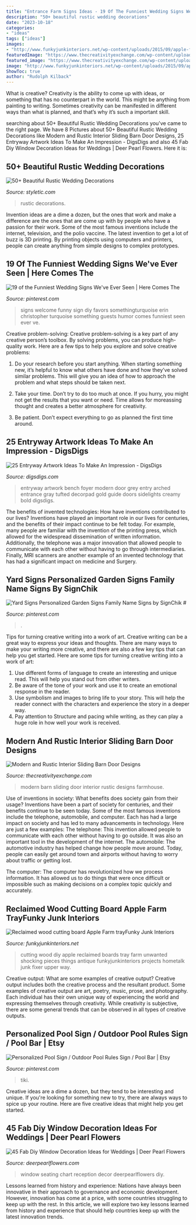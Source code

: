 ```yaml
---
title: "Entrance Farm Signs Ideas - 19 Of The Funniest Wedding Signs We&#039;ve Ever Seen"
description: "50+ beautiful rustic wedding decorations"
date: "2023-10-18"
categories:
- "ideas"
tags: ["ideas"]
images:
- "http://www.funkyjunkinteriors.net/wp-content/uploads/2015/09/apple-farm-cutting-board-tray-1315.jpg"
featuredImage: "https://www.thecreativityexchange.com/wp-content/uploads/2016/07/Modern-Farmhouse-design.-.jpg"
featured_image: "https://www.thecreativityexchange.com/wp-content/uploads/2016/07/Modern-Farmhouse-design.-.jpg"
image: "http://www.funkyjunkinteriors.net/wp-content/uploads/2015/09/apple-farm-cutting-board-tray-1315.jpg"
ShowToc: true
author: "Rudolph Kilback"
---
```



What is creative?
Creativity is the ability to come up with ideas, or something that has no counterpart in the world. This might be anything from painting to writing. Sometimes creativity can be manifested in different ways than what is planned, and that’s why it’s such a important skill.

	

		
searching about 50+ Beautiful Rustic Wedding Decorations you've came to the right page. We have 8 Pictures about 50+ Beautiful Rustic Wedding Decorations like Modern and Rustic Interior Sliding Barn Door Designs, 25 Entryway Artwork Ideas To Make An Impression - DigsDigs and also 45 Fab Diy Window Decoration Ideas for Weddings | Deer Pearl Flowers. Here it is:
		
    
## 50+ Beautiful Rustic Wedding Decorations

<img loading=lazy src="https://styletic.com/wp-content/uploads/2016/03/65-rustic-real-wedding-ideas.jpg" onerror="this.onerror=null;this.src='https://tse3.mm.bing.net/th?id=OIP.z2nwUYV_dNEh-bdxSNwDSQHaLH&amp;pid=15.1';" alt="50+ Beautiful Rustic Wedding Decorations">

_Source: styletic.com_

>rustic decorations. 

	

Invention ideas are a dime a dozen, but the ones that work and make a difference are the ones that are come up with by people who have a passion for their work. Some of the most famous inventions include the internet, television, and the polio vaccine. The latest invention to get a lot of buzz is 3D printing. By printing objects using computers and printers, people can create anything from simple designs to complex prototypes.

    
## 19 Of The Funniest Wedding Signs We&#039;ve Ever Seen | Here Comes The

<img loading=lazy src="https://i.pinimg.com/736x/ea/07/d6/ea07d67c03067abc24bf169f39fd0e96.jpg" onerror="this.onerror=null;this.src='https://tse4.mm.bing.net/th?id=OIP.1floFqvOdnmlY_XypzlqDgHaLH&amp;pid=15.1';" alt="19 of the Funniest Wedding Signs We&#039;ve Ever Seen | Here Comes The">

_Source: pinterest.com_

>signs welcome funny sign diy favors somethingturquoise erin christopher turquoise something guests humor comes funniest seen ever ve. 

	

Creative problem-solving:
Creative problem-solving is a key part of any creative person’s toolbox. By solving problems, you can produce high-quality work. Here are a few tips to help you explore and solve creative problems:
1) Do your research before you start anything. When starting something new, it’s helpful to know what others have done and how they’ve solved similar problems. This will give you an idea of how to approach the problem and what steps should be taken next.

2) Take your time. Don’t try to do too much at once. If you hurry, you might not get the results that you want or need. Time allows for moreassing thought and creates a better atmosphere for creativity.

3) Be patient. Don’t expect everything to go as planned the first time around.

    
## 25 Entryway Artwork Ideas To Make An Impression - DigsDigs

<img loading=lazy src="https://www.digsdigs.com/photos/2018/04/11-a-modern-entryway-with-a-grey-tufted-bench-and-a-creamy-and-grey-artwork-over-it-for-a-bold-look.jpg" onerror="this.onerror=null;this.src='https://tse1.mm.bing.net/th?id=OIP.lGnWOkNkhG-NSlXfKSjDOgHaLH&amp;pid=15.1';" alt="25 Entryway Artwork Ideas To Make An Impression - DigsDigs">

_Source: digsdigs.com_

>entryway artwork bench foyer modern door grey entry arched entrance gray tufted decorpad gold guide doors sidelights creamy bold digsdigs. 

	

The benefits of invented technologies: How have inventions contributed to our lives?
Inventions have played an important role in our lives for centuries, and the benefits of their impact continue to be felt today. For example, many people are familiar with the invention of the printing press, which allowed for the widespread dissemination of written information. Additionally, the telephone was a major innovation that allowed people to communicate with each other without having to go through intermediaries. Finally, MRI scanners are another example of an invented technology that has had a significant impact on medicine and Surgery.

    
## Yard Signs Personalized Garden Signs Family Name Signs By SignChik #

<img loading=lazy src="https://i.pinimg.com/736x/e7/36/74/e7367419f5366fbb970fb638720966d5.jpg" onerror="this.onerror=null;this.src='https://tse4.mm.bing.net/th?id=OIP.TBZV5KjvWrQu_rBwbm5ItgHaKw&amp;pid=15.1';" alt="Yard Signs Personalized Garden Signs Family Name Signs by SignChik #">

_Source: pinterest.com_

>. 

	

Tips for turning creative writing into a work of art.
Creative writing can be a great way to express your ideas and thoughts. There are many ways to make your writing more creative, and there are also a few key tips that can help you get started. Here are some tips for turning creative writing into a work of art:
1. Use different forms of language to create an interesting and unique read. This will help you stand out from other writers.
2. Be aware of the tone of your work and use it to create an emotional response in the reader.
3. Use symbolism and images to bring life to your story. This will help the reader connect with the characters and experience the story in a deeper way.
4. Pay attention to Structure and pacing while writing, as they can play a huge role in how well your work is received.

    
## Modern And Rustic Interior Sliding Barn Door Designs

<img loading=lazy src="https://www.thecreativityexchange.com/wp-content/uploads/2016/07/Modern-Farmhouse-design.-.jpg" onerror="this.onerror=null;this.src='https://tse2.mm.bing.net/th?id=OIP.cfkAPV6qRfqe91Y3nVJJswHaLH&amp;pid=15.1';" alt="Modern and Rustic Interior Sliding Barn Door Designs">

_Source: thecreativityexchange.com_

>modern barn sliding door interior rustic designs farmhouse. 

	

Use of inventions in society: What benefits does society gain from their usage?
Inventions have been a part of society for centuries, and their benefits continue to be seen today. Some of the most famous inventions include the telephone, automobile, and computer. Each has had a large impact on society and has led to many advancements in technology. Here are just a few examples: The telephone: This invention allowed people to communicate with each other without having to go outside. It was also an important tool in the development of the internet.
The automobile: The automotive industry has helped change how people move around. Today, people can easily get around town and airports without having to worry about traffic or getting lost.

The computer: The computer has revolutionized how we process information. It has allowed us to do things that were once difficult or impossible such as making decisions on a complex topic quickly and accurately.

    
## Reclaimed Wood Cutting Board Apple Farm TrayFunky Junk Interiors

<img loading=lazy src="http://www.funkyjunkinteriors.net/wp-content/uploads/2015/09/apple-farm-cutting-board-tray-1315.jpg" onerror="this.onerror=null;this.src='https://tse4.mm.bing.net/th?id=OIP.y268ZPoB8sgh3Av-mNGrAAHaLF&amp;pid=15.1';" alt="Reclaimed wood cutting board Apple Farm trayFunky Junk Interiors">

_Source: funkyjunkinteriors.net_

>cutting wood diy apple reclaimed boards tray farm unwanted shocking pieces things antique funkyjunkinteriors projects hometalk junk fixer upper way. 

	

Creative output: What are some examples of creative output?
Creative output includes both the creative process and the resultant product. Some examples of creative output are art, poetry, music, prose, and photography. Each individual has their own unique way of experiencing the world and expressing themselves through creativity. While creativity is subjective, there are some general trends that can be observed in all types of creative outputs.

    
## Personalized Pool Sign / Outdoor Pool Rules Sign / Pool Bar | Etsy

<img loading=lazy src="https://i.pinimg.com/736x/0d/b1/1b/0db11b0e1bc8c4829b6bdcaf700c8227.jpg" onerror="this.onerror=null;this.src='https://tse1.mm.bing.net/th?id=OIP.QUvZsPVKvZ-9V3OY2xxhbwHaKo&amp;pid=15.1';" alt="Personalized Pool Sign / Outdoor Pool Rules Sign / Pool Bar | Etsy">

_Source: pinterest.com_

>tiki. 

	

Creative ideas are a dime a dozen, but they tend to be interesting and unique. If you're looking for something new to try, there are always ways to spice up your routine. Here are five creative ideas that might help you get started.

    
## 45 Fab Diy Window Decoration Ideas For Weddings | Deer Pearl Flowers

<img loading=lazy src="http://www.deerpearlflowers.com/wp-content/uploads/2016/05/vintage-window-seating-chart-wedding-reception-decor-ideas.jpg" onerror="this.onerror=null;this.src='https://tse1.mm.bing.net/th?id=OIP.3qpS8ASqWbJ9kzgEPC-JKwHaJ3&amp;pid=15.1';" alt="45 Fab Diy Window Decoration Ideas for Weddings | Deer Pearl Flowers">

_Source: deerpearlflowers.com_

>window seating chart reception decor deerpearlflowers diy. 

	

Lessons learned from history and experience:
Nations have always been innovative in their approach to governance and economic development. However, innovation has come at a price, with some countries struggling to keep up with the rest. In this article, we will explore two key lessons learned from history and experience that should help countries keep up with the latest innovation trends.

